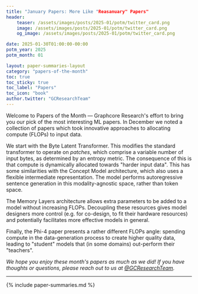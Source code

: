 ```yaml
---
title: "January Papers: More Like "Reasanuary" Papers"
header:
    teaser: /assets/images/posts/2025-01/potm/twitter_card.png
    image: /assets/images/posts/2025-01/potm/twitter_card.png
    og_image: /assets/images/posts/2025-01/potm/twitter_card.png

date: 2025-01-30T01:00:00-00:00
potm_year: 2025
potm_month: 01

layout: paper-summaries-layout
category: "papers-of-the-month"
toc: true
toc_sticky: true
toc_label: "Papers"
toc_icon: "book"
author.twitter: "GCResearchTeam"
---
```


Welcome to Papers of the Month — Graphcore Research's effort to bring you our pick of the most interesting ML papers.
In December we noted a collection of papers which took innovative approaches to allocating compute (FLOPs) to input data.

We start with the Byte Latent Transformer. This modifies the standard transformer to operate on _patches_, which comprise a variable number of input bytes, as determined by an entropy metric. The consequence of this is that compute is dynamically allocated towards "harder input data". This has some similarities with the Concept Model architecture, which also uses a flexible intermediate representation. The model performs autoregressive sentence generation in this modality-agnostic space, rather than token space. 

The Memory Layers architecture allows extra parameters to be added to a model without increasing FLOPs. Decoupling these resources gives model designers more control (e.g. for co-design, to fit their hardware resources) and potentially facilitates more effective models in general.

Finally, the Phi-4 paper presents a rather different FLOPs angle: spending compute in the data-generation process to create higher quality data, leading to "student" models that (in some domains) out-perform their "teachers".

*We hope you enjoy these month's papers as much as we did! If you have thoughts or questions, please reach out to us at [@GCResearchTeam](https://x.com/GCResearchTeam).*

---

{% include paper-summaries.md %}
